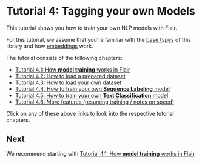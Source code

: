 # Tutorial 4: Tagging your own Models

This tutorial shows you how to train your own NLP models with Flair. 

For this tutorial, we assume that you're familiar with the [base types](/resources/docs/TUTORIAL_BASICS.md) of this
library and how [embeddings](/resources/docs/TUTORIAL_EMBEDDINGS_OVERVIEW.md) work. 

The tutorial consists of the following chapters:

* [Tutorial 4.1: How **model training** works in Flair](/resources/docs/TUTORIAL_TRAINING_MODELS.md) 
* [Tutorial 4.2: How to load a prepared dataset](/resources/docs/TUTORIAL_CORPUS_PREPARED.md) 
* [Tutorial 4.3: How to load your own dataset](/resources/docs/TUTORIAL_CORPUS_CUSTOM.md) 
* [Tutorial 4.4: How to train your own **Sequence Labeling** model](/resources/docs/TUTORIAL_TRAINING_NER.md) 
* [Tutorial 4.5: How to train your own **Text Classification** model](/resources/docs/TUTORIAL_TRAINING_TEXT_CLASSIFIER.md)
* [Tutorial 4.6: More features (resuming training / notes on speed)](/resources/docs/TUTORIAL_TRAINING_MORE.md)  

Click on any of these above links to look into the respective tutorial chapters. 

## Next

We recommend starting 
with [Tutorial 4.1: How **model training** works in Flair](/resources/docs/TUTORIAL_TRAINING_MODELS.md).
